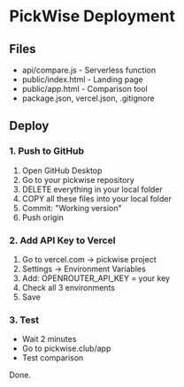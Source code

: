 # PickWise Deployment

## Files
- api/compare.js - Serverless function
- public/index.html - Landing page
- public/app.html - Comparison tool
- package.json, vercel.json, .gitignore

## Deploy

### 1. Push to GitHub
1. Open GitHub Desktop
2. Go to your pickwise repository
3. DELETE everything in your local folder
4. COPY all these files into your local folder
5. Commit: "Working version"
6. Push origin

### 2. Add API Key to Vercel
1. Go to vercel.com → pickwise project
2. Settings → Environment Variables
3. Add: OPENROUTER_API_KEY = your key
4. Check all 3 environments
5. Save

### 3. Test
- Wait 2 minutes
- Go to pickwise.club/app
- Test comparison

Done.
